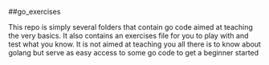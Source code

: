 ##go_exercises

This repo is simply several folders that contain go code aimed at teaching the very basics. It also contains an exercises file for you to play with and test what you know. It is not aimed at teaching you all there is to know about golang but serve as easy access to some go code to get a beginner started